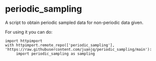 # periodic_sampling
A script to obtain periodic sampled data for non-periodic data given.

For using it you can do:

```
import httpimport
with httpimport.remote_repo(['periodic_sampling'], 'https://raw.githubusercontent.com/juanjq/periodic_sampling/main'):
     import periodic_sampling as sampling
```
